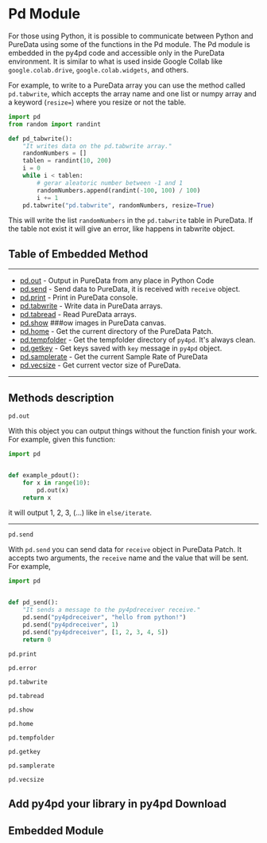 # Pd Module

For those using Python, it is possible to communicate between Python and PureData using some of the functions in the Pd module. The Pd module is embedded in the py4pd code and accessible only in the PureData environment. It is similar to what is used inside Google Collab like `google.colab.drive`, `google.colab.widgets`, and others.

For example, to write to a PureData array you can use the method called `pd.tabwrite`, which accepts the array name and one list or numpy array and a keyword (`resize=`) where you resize or not the table. 

``` Python
import pd
from random import randint

def pd_tabwrite():
    "It writes data on the pd.tabwrite array."
    randomNumbers = []
    tablen = randint(10, 200)
    i = 0
    while i < tablen:
        # gerar aleatoric number between -1 and 1
        randomNumbers.append(randint(-100, 100) / 100)
        i += 1
    pd.tabwrite("pd.tabwrite", randomNumbers, resize=True)

```

This will write the list `randomNumbers` in the `pd.tabwrite` table in PureData. If the table not exist it will give an error, like happens in tabwrite object.



## Table of Embedded Method

--------------------------- 
* [pd.out](##pd.out) - Output in PureData from any place in Python Code 
* [pd.send](##pd.send) - Send data to PureData, it is received with `receive` object.
* [pd.print](##pd.print) - Print in PureData console.
* [pd.tabwrite](##pd.tabwrite) - Write data in PureData arrays.
* [pd.tabread](##pd.tabread) - Read PureData arrays.
* [pd.show](##pd.to) ###ow images in PureData canvas.
* [pd.home](##pd.home) - Get the current directory of the PureData Patch.
* [pd.tempfolder](##pd.tempfolder) - Get the tempfolder directory of `py4pd`. It's always clean.
* [pd.getkey](##pd.getkey) - Get keys saved with `key` message in `py4pd` object.
* [pd.samplerate](##pd.samplerate) - Get the current Sample Rate of PureData
* [pd.vecsize](##pd.vecsize) - Get current vector size of PureData.
-------------------------

## Methods description

`pd.out` 

With this object you can output things without the function finish your work. For example, given this function:

``` Python
import pd


def example_pdout():
    for x in range(10):
    	pd.out(x)
    return x
```
it will output 1, 2, 3, (...) like in `else/iterate`. 

---------------------------

 `pd.send` 

With `pd.send` you can send data for `receive` object in PureData Patch. It accepts two arguments, the `receive` name and the value that will be sent. For example, 
``` python
import pd


def pd_send():
    "It sends a message to the py4pdreceiver receive."	
	pd.send("py4pdreceiver", "hello from python!")
	pd.send("py4pdreceiver", 1)
	pd.send("py4pdreceiver", [1, 2, 3, 4, 5])
	return 0

```

 `pd.print` 

 `pd.error` 

 `pd.tabwrite` 

 `pd.tabread`
 
 `pd.show`

 `pd.home`

 `pd.tempfolder`

 `pd.getkey`
    
 `pd.samplerate`

 `pd.vecsize`






## Add py4pd your library in py4pd Download

## Embedded Module

